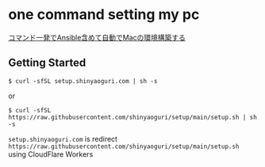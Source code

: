 # one command setting my pc

[コマンド一発でAnsible含めて自動でMacの環境構築する](https://zenn.dev/ogrium/articles/1fc04a2c0d9345)

## Getting Started

```
$ curl -sfSL setup.shinyaoguri.com | sh -s
```
or
```
$ curl -sfSL https://raw.githubusercontent.com/shinyaoguri/setup/main/setup.sh | sh -s
```

`setup.shinyaoguri.com` is redirect `https://raw.githubusercontent.com/shinyaoguri/setup/main/setup.sh` using CloudFlare Workers
